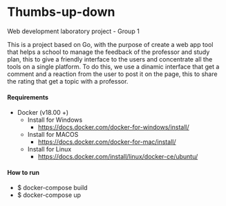 # Thumbs-up-down

Web development laboratory project - Group 1

This is a project based on Go, with the purpose of create a web app tool that helps a school to manage the feedback of the professor and study plan, this to give a friendly interface to the users and concentrate all the tools on a single platform. To do this, we use a dinamic interface that get a comment and a reaction from the user to post it on the page, this to share the rating that get a topic with a professor.

#### Requirements

  * Docker (v18.00 +)
    * Install for Windows
      * https://docs.docker.com/docker-for-windows/install/ 
    * Install for MACOS
      * https://docs.docker.com/docker-for-mac/install/
    * Install for Linux
      * https://docs.docker.com/install/linux/docker-ce/ubuntu/
      
#### How to run

   * $ docker-compose build
   * $ docker-compose up
    




